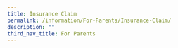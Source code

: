```yaml
---
title: Insurance Claim
permalink: /information/For-Parents/Insurance-Claim/
description: ""
third_nav_title: For Parents
---
```


